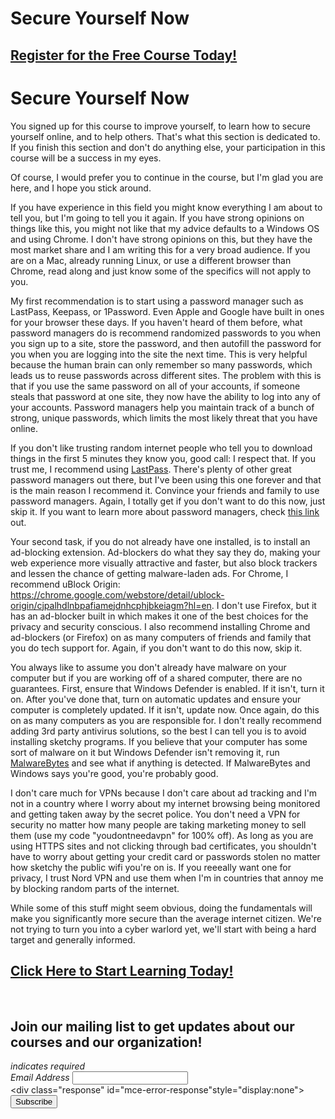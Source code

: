 # Secure Yourself Now
##  [Register for the Free Course Today!](https://roppers.thinkific.com/courses/computing-fundamentals)
# Secure Yourself Now
You signed up for this course to improve yourself, to learn how to secure yourself online, and to help others. That's what this section is dedicated to. If you finish this section and don't do anything else, your participation in this course will be a success in my eyes.

Of course, I would prefer you to continue in the course, but I'm glad you are here, and I hope you stick around.

If you have experience in this field you might know everything I am about to tell you, but I'm going to tell you it again. If you have strong opinions on things like this, you might not like that my advice defaults to a Windows OS and using Chrome. I don't have strong opinions on this, but they have the most market share and I am writing this for a very broad audience. If you are on a Mac, already running Linux, or use a different browser than Chrome, read along and just know some of the specifics will not apply to you.

My first recommendation is to start using a password manager such as LastPass, Keepass, or 1Password. Even Apple and Google have built in ones for your browser these days. If you haven't heard of them before, what password managers do is recommend randomized passwords to you when you sign up to a site, store the password, and then autofill the password for you when you are logging into the site the next time. This is very helpful because the human brain can only remember so many passwords, which leads us to reuse passwords across different sites. The problem with this is that if you use the same password on all of your accounts, if someone steals that password at one site, they now have the ability to log into any of your accounts. Password managers help you maintain track of a bunch of strong, unique passwords, which limits the most likely threat that you have online.

If you don't like trusting random internet people who tell you to download things in the first 5 minutes they know you, good call: I respect that. If you trust me, I recommend using [LastPass](https://lastpass.com/). There's plenty of other great password managers out there, but I've been using this one forever and that is the main reason I recommend it. Convince your friends and family to use password managers. Again, I totally get if you don't want to do this now, just skip it.  If you want to learn more about password managers, check [this link](https://www.howtogeek.com/141500/why-you-should-use-a-password-manager-and-how-to-get-started/) out.

Your second task, if you do not already have one installed, is to install an ad-blocking extension. Ad-blockers do what they say they do, making your web experience more visually attractive and faster, but also block trackers and lessen the chance of getting malware-laden ads.  For Chrome, I recommend uBlock Origin: <https://chrome.google.com/webstore/detail/ublock-origin/cjpalhdlnbpafiamejdnhcphjbkeiagm?hl=en>. I don't use Firefox, but it has an ad-blocker built in which makes it one of the best choices for the privacy and security conscious. I also recommend installing Chrome and ad-blockers (or Firefox) on as many computers of friends and family that you do tech support for. Again, if you don't want to do this now, skip it.

You always like to assume you don't already have malware on your computer but if you are working off of a shared computer, there are no guarantees. First, ensure that Windows Defender is enabled. If it isn't, turn it on. After you've done that, turn on automatic updates and ensure your computer is completely updated. If it isn't, update now. Once again, do this on as many computers as you are responsible for. I don't really recommend adding 3rd party antivirus solutions, so the best I can tell you is to avoid installing sketchy programs. If you believe that your computer has some sort of malware on it but Windows Defender isn't removing it, run [MalwareBytes](https://www.malwarebytes.com/mwb-download/) and see what if anything is detected. If MalwareBytes and Windows says you're good, you're probably good.

I don't care much for VPNs because I don't care about ad tracking and I'm not in a country where I worry about my internet browsing being monitored and getting taken away by the secret police. You don't need a VPN for security no matter how many people are taking marketing money to sell them  (use my code "youdontneedavpn" for 100% off). As long as you are using HTTPS sites and not clicking through bad certificates, you shouldn't have to worry about getting your credit card or passwords stolen no matter how sketchy the public wifi you're on is. If you reeeally want one for privacy, I trust Nord VPN and use them when I'm in countries that annoy me by blocking random parts of the internet. 

While some of this stuff might seem obvious, doing the fundamentals will make you significantly more secure than the average internet citizen. We're not trying to turn you into a cyber warlord yet, we'll start with being a hard target and generally informed.

##  [Click Here to Start Learning Today!](https://roppers.thinkific.com/courses/computing-fundamentals)
<br><div id="mc_embed_signup"><form action="https://gmail.us5.list-manage.com/subscribe/post?u=4d03cc5db483966f7e0fe17cc&amp;id=8d9620c4b7" method="post" id="mc-embedded-subscribe-form" name="mc-embedded-subscribe-form" class="validate" target="_blank" novalidate>  <div id="mc_embed_signup_scroll"><h2>Join our mailing list to get updates about our courses and our organization!</h2><div class="indicates-required"><span class="asterisk">*</span> indicates required</div><div class="mc-field-group">	<label for="mce-EMAIL">Email Address  <span class="asterisk">*</span></label>	<input type="email" value="" name="EMAIL" class="required email" id="mce-EMAIL"></div>	<div id="mce-responses" class="clear">		<div class="response" id="mce-error-response"style="display:none"></div>		<div class="response" id="mce-success-response" style="display:none"></div>	</div>    <!-- real people should not fill this in and expect good things - do not remove this or risk form bot signups-->    <div style="position: absolute; left: -5000px;" aria-hidden="true"><input type="text" name="b_4d03cc5db483966f7e0fe17cc_8d9620c4b7" tabindex="-1" value=""></div>    <div class="clear"><input type="submit" value="Subscribe" name="subscribe" id="mc-embedded-subscribe" class="button"></div>    </div></form></div><script type="text/javascript" src="//s3.amazonaws.com/downloads.mailchimp.com/js/mc-validate.js"></script><script type="text/javascript">(function($) {window.fnames = new Array(); window.ftypes = newArray();fnames[0]="EMAIL";ftypes[0]="email";}(jQuery));var $mcj = jQuery.noConflict(true);</script><!--End mc_embed_signup-->